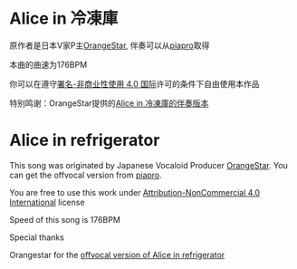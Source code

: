 # Alice in 冷凍庫

原作者是日本V家P主[OrangeStar](http://piapro.jp/orangestar),
伴奏可以从[piapro](http://piapro.jp/orangestar)取得

本曲的曲速为176BPM

你可以在遵守[署名-非商业性使用 4.0 国际](https://creativecommons.org/licenses/by-nc/4.0/deed.zh)许可的条件下自由使用本作品

特别鸣谢：OrangeStar提供的[Alice in 冷凍庫的伴奏版本](http://piapro.jp/t/WUCg)

# Alice in refrigerator
This song was originated by Japanese Vocaloid Producer [OrangeStar](http://piapro.jp/orangestar).
You can get the offvocal version from [piapro](http://piapro.jp/orangestar). 

You are free to use this work under  [Attribution-NonCommercial 4.0 International](https://creativecommons.org/licenses/by-nc/4.0/) license

Speed of this song is 176BPM

Special thanks

Orangestar for the [offvocal version of Alice in refrigerator](http://piapro.jp/t/WUCg)